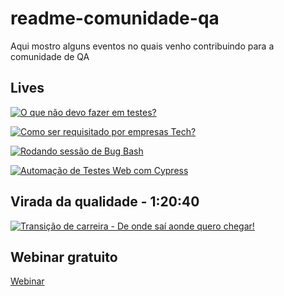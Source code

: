 # readme-comunidade-qa
Aqui mostro alguns eventos no quais venho contribuindo para a comunidade de QA 

## Lives


[![O que não devo fazer em testes?](https://res.cloudinary.com/marcomontalbano/image/upload/v1640725092/video_to_markdown/images/youtube--_uy6kM4Dll0-c05b58ac6eb4c4700831b2b3070cd403.jpg)](https://youtu.be/_uy6kM4Dll0 "O que não devo fazer em testes?")


[![Como ser requisitado por empresas Tech?](https://res.cloudinary.com/marcomontalbano/image/upload/v1640725228/video_to_markdown/images/youtube--CXmEgEcIZag-c05b58ac6eb4c4700831b2b3070cd403.jpg)](https://youtu.be/CXmEgEcIZag "Como ser requisitado por empresas Tech?")


[![Rodando sessão de Bug Bash](https://res.cloudinary.com/marcomontalbano/image/upload/v1640725269/video_to_markdown/images/youtube--lP-XW4zHzHI-c05b58ac6eb4c4700831b2b3070cd403.jpg)](https://youtu.be/lP-XW4zHzHI "Rodando sessão de Bug Bash")


[![Automação de Testes Web com Cypress](https://res.cloudinary.com/marcomontalbano/image/upload/v1640725316/video_to_markdown/images/youtube--I0CU7n3eRR4-c05b58ac6eb4c4700831b2b3070cd403.jpg)](https://youtu.be/I0CU7n3eRR4 "Automação de Testes Web com Cypress")


## Virada da qualidade - 1:20:40

[![Transição de carreira - De onde saí aonde quero chegar! ](https://res.cloudinary.com/marcomontalbano/image/upload/v1640725424/video_to_markdown/images/youtube--P5uKGAcsVVk-c05b58ac6eb4c4700831b2b3070cd403.jpg)](https://youtu.be/P5uKGAcsVVk "Transição de carreira - De onde saí aonde quero chegar! ")


## Webinar gratuito 

[Webinar](https://materiais.estudeti.com.br/21-uniciv-webinar-testes-manuais-ou-automatizados-qual-e-o-melhor-a-utilizar)
